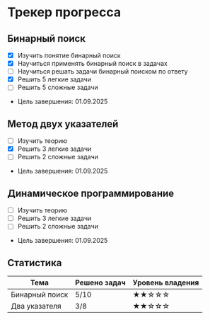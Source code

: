 # Трекер прогресса

## Бинарный поиск
- [x] Изучить понятие бинарный поиск
- [x] Научиться применять бинарный поиск в задачах
- [ ] Научиться решать задачи бинарный поиском по ответу
- [x] Решить 5 легкие задачи
- [ ] Решить 5 сложные задачи
- Цель завершения: 01.09.2025
  
## Метод двух указателей
- [ ] Изучить теорию
- [x] Решить 3 легкие задачи
- [ ] Решить 2 сложные задачи
- Цель завершения: 01.09.2025

## Динамическое программирование
- [ ] Изучить теорию
- [ ] Решить 3 легкие задачи
- [ ] Решить 2 сложные задачи
- Цель завершения: 01.09.2025


## Статистика
| Тема               | Решено задач | Уровень владения  |
|--------------------|--------------|-------------------|
| Бинарный поиск     | 5/10         | ★★☆☆☆           |
| Два указателя      | 3/8          | ★★☆☆☆           |
